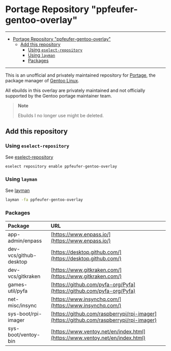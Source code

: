 # Portage Repository "ppfeufer-gentoo-overlay"<a name="portage-repository-ppfeufer-gentoo-overlay"></a>

______________________________________________________________________

<!-- mdformat-toc start --slug=github --maxlevel=6 --minlevel=1 -->

- [Portage Repository "ppfeufer-gentoo-overlay"](#portage-repository-ppfeufer-gentoo-overlay)
  - [Add this repository](#add-this-repository)
    - [Using `eselect-repository`](#using-eselect-repository)
    - [Using `layman`](#using-layman)
    - [Packages](#packages)

<!-- mdformat-toc end -->

______________________________________________________________________

This is an unofficial and privately maintained repository for
[Portage](https://wiki.gentoo.org/wiki/Project:Portage), the
package manager of [Gentoo Linux](https://gentoo.org/).

All ebuilds in this overlay are privately maintained and not
officially supported by the Gentoo portage maintainer team.

> **Note**
>
> Ebuilds I no longer use might be deleted.

## Add this repository<a name="add-this-repository"></a>

### Using `eselect-repository`<a name="using-eselect-repository"></a>

See [eselect-repository]

```bash
eselect repository enable ppfeufer-gentoo-overlay
```

### Using `layman`<a name="using-layman"></a>

See [layman]

```bash
layman -fa ppfeufer-gentoo-overlay
```

### Packages<a name="packages"></a>

| Package                | URL                                                                                    |
| :--------------------- | :------------------------------------------------------------------------------------- |
| app-admin/enpass       | [https://www.enpass.io/](https://www.enpass.io/)                                       |
| dev-vcs/github-desktop | [https://desktop.github.com/](https://desktop.github.com/)                             |
| dev-vcs/gitkraken      | [https://www.gitkraken.com/](https://www.gitkraken.com/)                               |
| games-util/pyfa        | [https://github.com/pyfa-org/Pyfa](https://github.com/pyfa-org/Pyfa)                   |
| net-misc/insync        | [https://www.insynchq.com/](https://www.insynchq.com/)                                 |
| sys-boot/rpi-imager    | [https://github.com/raspberrypi/rpi-imager](https://github.com/raspberrypi/rpi-imager) |
| sys-boot/ventoy-bin    | [https://www.ventoy.net/en/index.html](https://www.ventoy.net/en/index.html)           |

<!-- Links -->

[eselect-repository]: https://wiki.gentoo.org/wiki/Eselect/Repository "Gentoo Wiki: Eselect/Repository"
[layman]: https://wiki.gentoo.org/wiki/Layman "Gentoo Wiki: Layman"
